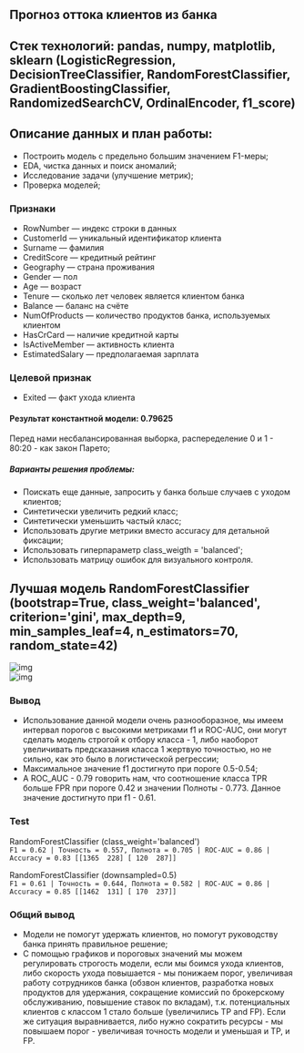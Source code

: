 ## Прогноз оттока клиентов из банка  
## Стек технологий: pandas, numpy, matplotlib, sklearn (LogisticRegression, DecisionTreeClassifier, RandomForestClassifier, GradientBoostingClassifier, RandomizedSearchCV, OrdinalEncoder, f1_score)

## Описание данных и план работы:
- Построить модель с предельно большим значением F1-меры;
- EDA, чистка данных и поиск аномалий;
- Исследование задачи (улучшение метрик);
- Проверка моделей;

### Признаки
- RowNumber — индекс строки в данных  
- CustomerId — уникальный идентификатор клиента  
- Surname — фамилия  
- CreditScore — кредитный рейтинг  
- Geography — страна проживания  
- Gender — пол  
- Age — возраст  
- Tenure — сколько лет человек является клиентом банка  
- Balance — баланс на счёте  
- NumOfProducts — количество продуктов банка, используемых клиентом  
- HasCrCard — наличие кредитной карты  
- IsActiveMember — активность клиента  
- EstimatedSalary — предполагаемая зарплата  
### Целевой признак
- Exited — факт ухода клиента

#### Результат константной модели: 0.79625
Перед нами несбалансированная выборка, распеределение 0 и 1 - 80:20 - как закон Парето;
##### Варианты решения проблемы:
- Поискать еще данные, запросить у банка больше случаев с уходом клиентов;
- Синтетически увеличить редкий класс;
- Синтетически уменьшить частый класс;
- Использовать другие метрики вместо accuracy для детальной фиксации;
- Использовать гиперпараметр class_weigth = 'balanced';
- Использовать матрицу ошибок для визуального контроля.

## Лучшая модель RandomForestClassifier (bootstrap=True, class_weight='balanced', criterion='gini', max_depth=9, min_samples_leaf=4, n_estimators=70, random_state=42)
![img](https://i.ibb.co/fxBYD97/1.png)   
![img](https://i.ibb.co/3Wcnz87/image.png)

### Вывод
- Использование данной модели очень разнооборазное, мы имеем интервал порогов с высокими метриками f1 и ROC-AUC, они могут сделать модель строгой к отбору класса - 1, либо наоборот увеличивать предсказания класса 1 жертвую точностью, но не сильно, как это было в логистической регрессии;
- Максимальное значение f1 достигнуто при пороге 0.5-0.54;
- А ROC_AUC - 0.79 говорить нам, что соотношение класса TPR больше FPR при пороге 0.42 и значении Полноты - 0.773. Данное значение достигнуто при f1 - 0.61.

### Test
RandomForestClassifier (class_weight='balanced')  
`F1 = 0.62 | Точность = 0.557, Полнота = 0.705 | ROC-AUC = 0.86 | Accuracy = 0.83
[[1365  228]
 [ 120  287]]`
 
RandomForestClassifier (downsampled=0.5)  
`F1 = 0.61 | Точность = 0.644, Полнота = 0.582 | ROC-AUC = 0.86 | Accuracy = 0.85
[[1462  131]
 [ 170  237]]`

### Общий вывод
- Модели не помогут удержать клиентов, но помогут руководству банка принять правильное решение;
- С помощью графиков и пороговых значений мы можем регулировать строгость модели, если мы боимся ухода клиентов, либо скорость ухода повышается - мы понижаем порог, увеличивая работу сотрудников банка (обзвон клиентов, разработка новых продуктов для удержания, сокращение комиссий по брокерскому обслуживанию, повышение ставок по вкладам), т.к. потенциальных клиентов с классом 1 стало больше (увеличились TP and FP). Если же ситуация выравнивается, либо нужно сократить ресурсы - мы повышаем порог - увеличивая точность модели и уменьшая и TP, и FP.
